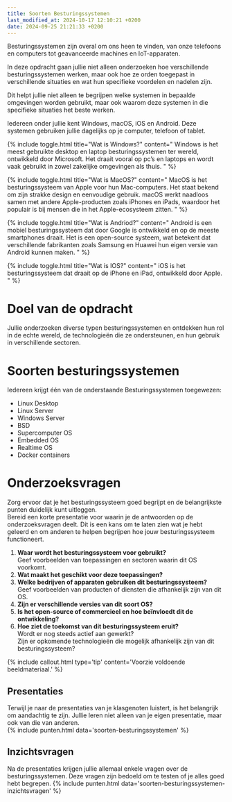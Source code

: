 ```yaml
---
title: Soorten Besturingssystemen
last_modified_at: 2024-10-17 12:10:21 +0200
date: 2024-09-25 21:21:33 +0200
---
```



Besturingssystemen zijn overal om ons heen te vinden, van onze telefoons en computers tot geavanceerde machines en IoT-apparaten. 

In deze opdracht gaan jullie niet alleen onderzoeken hoe verschillende besturingssystemen werken, maar ook hoe ze orden toegepast in verschillende situaties en wat hun specifieke voordelen en nadelen zijn.

Dit helpt jullie niet alleen te begrijpen welke systemen in bepaalde omgevingen worden gebruikt, maar ook waarom deze systemen in die specifieke situaties het beste werken.

Iedereen onder jullie kent Windows, macOS, iOS en Android. Deze systemen gebruiken jullie dagelijks op je computer, telefoon of tablet. 

{% include toggle.html title="Wat is Windows?" content="
Windows is het meest gebruikte desktop en laptop besturingssystemen ter wereld, ontwikkeld door Microsoft. Het draait vooral op pc’s en laptops en wordt vaak gebruikt in zowel zakelijke omgevingen als thuis.
" %}

{% include toggle.html title="Wat is MacOS?" content="
MacOS is het besturingssysteem van Apple voor hun Mac-computers. Het staat bekend om zijn strakke design en eenvoudige gebruik. macOS werkt naadloos samen met andere Apple-producten zoals iPhones en iPads, waardoor het populair is bij mensen die in het Apple-ecosysteem zitten.
" %}

{% include toggle.html title="Wat is Andriod?" content="
Android is een mobiel besturingssysteem dat door Google is ontwikkeld en op de meeste smartphones draait. Het is een open-source systeem, wat betekent dat verschillende fabrikanten zoals Samsung en Huawei hun eigen versie van Android kunnen maken. 
" %}

{% include toggle.html title="Wat is IOS?" content="
iOS is het besturingssysteem dat draait op de iPhone en iPad, ontwikkeld door Apple. 
" %}

# Doel van de opdracht

Jullie onderzoeken diverse typen besturingssystemen en ontdekken hun rol in de echte wereld, de technologieën die ze ondersteunen, en hun gebruik in verschillende sectoren.

# Soorten besturingssystemen

Iedereen krijgt één van de onderstaande Besturingssystemen toegewezen:
- Linux Desktop
- Linux Server
- Windows Server
- BSD
- Supercomputer OS
- Embedded OS
- Realtime OS
- Docker containers

# Onderzoeksvragen

Zorg ervoor dat je het besturingssysteem goed begrijpt en de belangrijkste punten duidelijk kunt uitleggen.  
Bereid een korte presentatie voor waarin je de antwoorden op de onderzoeksvragen deelt. Dit is een kans om te laten zien wat je hebt geleerd en om anderen te helpen begrijpen hoe jouw besturingssysteem functioneert.

1. **Waar wordt het besturingssysteem voor gebruikt?**  
    Geef voorbeelden van toepassingen en sectoren waarin dit OS voorkomt.
2. **Wat maakt het geschikt voor deze toepassingen?**  
3. **Welke bedrijven of apparaten gebruiken dit besturingssysteem?**  
    Geef voorbeelden van producten of diensten die afhankelijk zijn van dit OS.
4. **Zijn er verschillende versies van dit soort OS?**
5. **Is het open-source of commercieel en hoe beïnvloedt dit de ontwikkeling?**
6. **Hoe ziet de toekomst van dit besturingssysteem eruit?**  
    Wordt er nog steeds actief aan gewerkt?  
    Zijn er opkomende technologieën die mogelijk afhankelijk zijn van dit besturingssysteem?

{% include callout.html type='tip' content='Voorzie voldoende beeldmateriaal.' %}

## Presentaties

Terwijl je naar de presentaties van je klasgenoten luistert, is het belangrijk om aandachtig te zijn. Jullie leren niet alleen van je eigen presentatie, maar ook van die van anderen.  
{% include punten.html data='soorten-besturingssystemen' %}

## Inzichtsvragen

Na de presentaties krijgen jullie allemaal enkele vragen over de besturingssystemen. Deze vragen zijn bedoeld om te testen of je alles goed hebt begrepen.
{% include punten.html data='soorten-besturingssystemen-inzichtsvragen' %}
